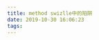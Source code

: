 ```yaml
---
title: method swizlle中的陷阱
date: 2019-10-30 16:06:23
tags:
---
```

<!--categories:-->
<!--- [Objective-C]-->
<!--- [net]-->
<!--- [OpenGL]-->
<!--- [sundry]-->
<!--- [Cocoa]-->
<!--- [DesignPattern]-->

